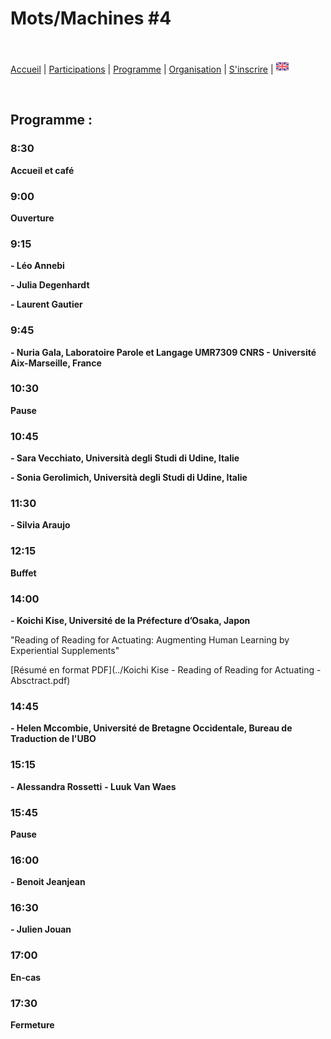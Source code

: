 # Mots/Machines #4

<br>

[Accueil](https://motsmachines.github.io/2022/fr) | [Participations](https://motsmachines.github.io/2022/fr/cfp) | [Programme](https://motsmachines.github.io/2022/fr/program) | [Organisation](https://motsmachines.github.io/2022/fr/orga) | [S'inscrire](https://motsmachines.github.io/2022/fr/registration) | [<img src="EN.png" width="20">](https://motsmachines.github.io/2022/en/program)

<br>

## Programme :

### 8:30

**Accueil et café**

### 9:00

**Ouverture**

### 9:15

**- Léo Annebi**

**- Julia Degenhardt**

**- Laurent Gautier**

### 9:45

**- Nuria Gala, Laboratoire Parole et Langage UMR7309 CNRS - Université Aix-Marseille, France**

### 10:30

**Pause**

### 10:45

**- Sara Vecchiato, Università degli Studi di Udine, Italie**

**- Sonia Gerolimich, Università degli Studi di Udine, Italie**

### 11:30

**- Silvia Araujo**

### 12:15

**Buffet**

### 14:00

**- Koichi Kise, Université de la Préfecture d’Osaka, Japon**

"Reading of Reading for Actuating: Augmenting Human Learning by Experiential Supplements"

[Résumé en format PDF](../Koichi Kise - Reading of Reading for Actuating - Absctract.pdf)

### 14:45

**- Helen Mccombie, Université de Bretagne Occidentale, Bureau de Traduction de l'UBO**

### 15:15

**- Alessandra Rossetti**
**- Luuk Van Waes**

### 15:45

**Pause**

### 16:00

**- Benoit Jeanjean**

### 16:30

**- Julien Jouan**

### 17:00

**En-cas**

### 17:30

**Fermeture**
